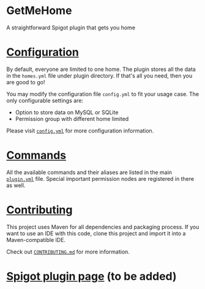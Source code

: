 # GetMeHome
A straightforward Spigot plugin that gets you home

# [Configuration](src/main/resources/config.yml)

By default, everyone are limited to one home.  The plugin stores all the data
in the `homes.yml` file under plugin directory.  If that's all you need, then
you are good to go!

You may modify the configuration file `config.yml` to fit your usage case.  The
only configurable settings are:

- Option to store data on MySQL or SQLite
- Permission group with different home limited

Please visit [`config.yml`](src/main/resources/config.yml) for more
configuration information.

# [Commands](src/main/resources/plugin.yml)

All the available commands and their aliases are listed in the main
[`plugin.yml`](src/main/resources/config.yml) file.  Special important
permission nodes are registered in there as well.

# [Contributing](CONTRIBUTING.md)

This project uses Maven for all dependencies and packaging process.  If you want
to use an IDE with this code, clone this project and import it into a
Maven-compatible IDE.

Check out [`CONTRIBUTING.md`](CONTRIBUTING.md) for more information.

# [Spigot plugin page](#) (to be added)
